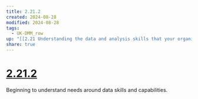 ```yaml
---
title: 2.21.2
created: 2024-08-28
modified: 2024-08-28
tags:
  - UK-DMM_row
up: "[[2.21 Understanding the data and analysis skills that your organisation needs]]"
share: true
---
```

# [2.21.2](2.21.2.md)

Beginning to understand needs around data skills and capabilities.

